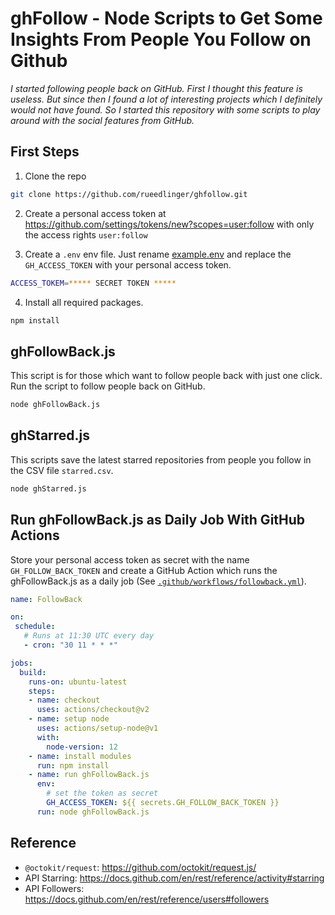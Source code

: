 # ghFollow - Node Scripts to Get Some Insights From People You Follow on Github

*I started following people back on GitHub. First I thought this feature is useless. But since then I found a lot of interesting projects which I definitely would not have found. So I started this repository with some scripts to play around with the social features from GitHub.*

## First Steps

1. Clone the repo

```bash
git clone https://github.com/rueedlinger/ghfollow.git
```

2. Create a personal access token at https://github.com/settings/tokens/new?scopes=user:follow with only the access rights `user:follow`


3. Create a `.env` env file. Just rename [example.env](example.env) and replace the `GH_ACCESS_TOKEN` with your personal access token. 

```bash
ACCESS_TOKEM=***** SECRET TOKEN *****
```

4. Install all required packages.

```bash
npm install
```


## ghFollowBack.js

This script is for those which want to follow people back with just one click. Run the script to follow people back on GitHub. 


```bash
node ghFollowBack.js
```

## ghStarred.js

This scripts save the latest starred repositories from people you follow in the CSV file `starred.csv`.

```bash
node ghStarred.js
```

## Run ghFollowBack.js as Daily Job With GitHub Actions

Store your personal access token as secret with the name `GH_FOLLOW_BACK_TOKEN` and create a GitHub Action which 
runs the ghFollowBack.js as a daily job
(See [`.github/workflows/followback.yml`](.github/workflows/followback.yml)).

```yaml
name: FollowBack

on:
 schedule:
   # Runs at 11:30 UTC every day 
   - cron: "30 11 * * *"

jobs:
  build:
    runs-on: ubuntu-latest
    steps:
    - name: checkout 
      uses: actions/checkout@v2
    - name: setup node
      uses: actions/setup-node@v1
      with:
        node-version: 12
    - name: install modules
      run: npm install
    - name: run ghFollowBack.js
      env: 
        # set the token as secret
        GH_ACCESS_TOKEN: ${{ secrets.GH_FOLLOW_BACK_TOKEN }}
      run: node ghFollowBack.js
```

## Reference
- `@octokit/request`: https://github.com/octokit/request.js/
- API Starring: https://docs.github.com/en/rest/reference/activity#starring
- API Followers: https://docs.github.com/en/rest/reference/users#followers